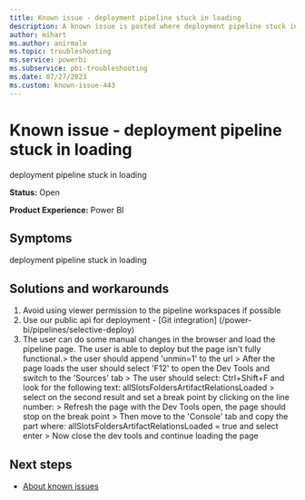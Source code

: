 ```yaml
---
title: Known issue - deployment pipeline stuck in loading
description: A known issue is posted where deployment pipeline stuck in loading
author: mihart
ms.author: anirmale
ms.topic: troubleshooting  
ms.service: powerbi
ms.subservice: pbi-troubleshooting 
ms.date: 07/27/2023
ms.custom: known-issue-443
---
```


# Known issue - deployment pipeline stuck in loading
deployment pipeline stuck in loading

**Status:** Open

**Product Experience:** Power BI

## Symptoms
deployment pipeline stuck in loading

## Solutions and workarounds

1. Avoid using viewer permission to the pipeline workspaces if possible
2. Use our public api for deployment - [Git integration] (/power-bi/pipelines/selective-deploy)
3. The user can do some manual changes in the browser and load the pipeline page. The user is able to deploy but the page isn't fully functional.> the user should append 'unmin=1' to the url > After the page loads the user should select 'F12' to open the Dev Tools and switch to the 'Sources' tab > The user should select: Ctrl+Shift+F and look for the following text: allSlotsFoldersArtifactRelationsLoaded > select on the second result and set a break point by clicking on the line number: > Refresh the page with the Dev Tools open, the page should stop on the break point > Then move to the 'Console' tab and copy the part where: allSlotsFoldersArtifactRelationsLoaded = true and select enter > Now close the dev tools and continue loading the page

## Next steps

- [About known issues](https://support.fabric.microsoft.com/known-issues)
